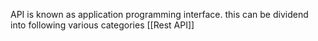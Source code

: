  API is  known as application programming interface. this can be dividend into following various categories 
 [[Rest API]]
